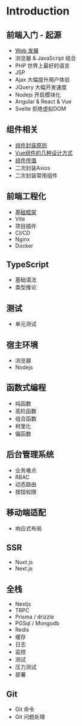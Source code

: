# Introduction

## 前端入门 - 起源 
- [Web 发展](./web.md)
- 浏览器 & JavaScript 结合
- PHP 世界上最好的语言
- JSP [](https://www.modb.pro/db/96250)
- Ajax 大幅提升用户体验
- JQuery 大幅开发速度
- Nodejs 开启模块化
- Angular & React & Vue 
- Svelte 拒绝虚拟DOM

## 组件相关
- [组件封装原则](./组件封装原则.md)
- [Vue组件的几种设计方式](./Vue组件的几种设计方式.md)
- [组件传值](./组件传值.md)
- 二次封装Axios
- 二次封装常用组件


## 前端工程化
- [基础框架](../engineering/base.md)
- Vite
- 项目插件
- CI/CD
- Nginx
- Docker

## TypeScript
- 基础语法
- 类型推论


## 测试
- 单元测试

## 宿主环境
- 浏览器
- Nodejs

## 函数式编程
- 纯函数
- 高阶函数
- 组合函数
- 柯里化
- 偏函数

## 后台管理系统
- 业务难点
- RBAC
- 动态路由
- 按钮权限

## 移动端适配
- 响应式布局

## SSR
- Nuxt.js
- Next.js

## 全栈
- Nestjs
- TRPC
- Prisma / drizzle
- PGSql / Mongodb
- Redis
- 缓存
- 日志
- 监控
- 测试
- 压力测试
- 部署

## Git
- Git 命令
- Git 问题处理
